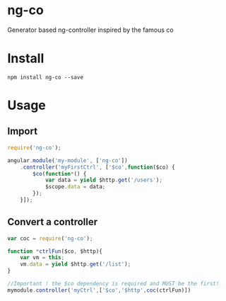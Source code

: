 # ng-co
Generator based ng-controller inspired by the famous co

# Install

`npm install ng-co --save`

# Usage

## Import
```javascript
require('ng-co');

angular.module('my-module', ['ng-co'])
	.controller('myFirstCtrl', ['$co',function($co) {
		$co(function*() {
			var data = yield $http.get('/users');
			$scope.data = data;
		});
	}]);
```

## Convert a controller
```javascript
var coc = require('ng-co');

function *ctrlFun($co, $http){ 
	var vm = this;
	vm.data = yield $http.get('/list');
}

//Important ! the $co dependency is required and MUST be the first!
mymodule.controller('myCtrl',['$co','$http',coc(ctrlFun)])

```



